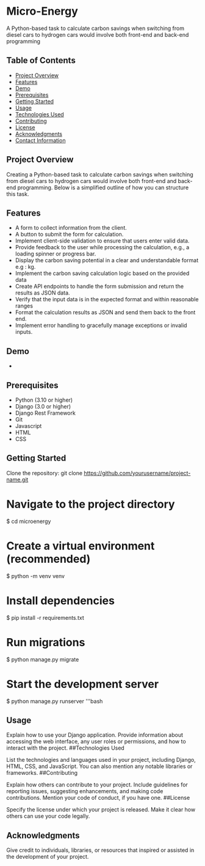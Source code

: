 # Micro-Energy
A Python-based task to calculate carbon savings when switching from diesel cars to hydrogen cars would involve both front-end and back-end programming

## Table of Contents

- [Project Overview](#project-overview)
- [Features](#features)
- [Demo](#demo)
- [Prerequisites](#prerequisites)
- [Getting Started](#getting-started)
- [Usage](#usage)
- [Technologies Used](#technologies-used)
- [Contributing](#contributing)
- [License](#license)
- [Acknowledgments](#acknowledgments)
- [Contact Information](#contact-information)

## Project Overview
Creating a Python-based task to calculate carbon savings when switching from diesel cars to hydrogen
cars would involve both front-end and back-end programming. Below is a simplified outline of how you
can structure this task.

## Features
-  A form to collect information from the client.
-  A button to submit the form for calculation.
-  Implement client-side validation to ensure that users enter valid data.
-  Provide feedback to the user while processing the calculation, e.g., a loading spinner or progress bar.
-  Display the carbon saving potential in a clear and understandable format e.g : kg.
-  Implement the carbon saving calculation logic based on the provided data
-  Create API endpoints to handle the form submission and return the results as JSON data.
-  Verify that the input data is in the expected format and within reasonable ranges
-  Format the calculation results as JSON and send them back to the front end.
-  Implement error handling to gracefully manage exceptions or invalid inputs.

## Demo
-

## Prerequisites
- Python (3.10 or higher)
- Django (3.0 or higher)
- Django Rest Framework
- Git
- Javascript
- HTML
- CSS

## Getting Started

Clone the repository:
git clone https://github.com/yourusername/project-name.git


# Navigate to the project directory
$ cd microenergy

# Create a virtual environment (recommended)
$ python -m venv venv

# Install dependencies
$ pip install -r requirements.txt

# Run migrations
$ python manage.py migrate

# Start the development server
$ python manage.py runserver
'''bash


## Usage

Explain how to use your Django application. Provide information about accessing the web interface, any user roles or permissions, and how to interact with the project.
##Technologies Used

List the technologies and languages used in your project, including Django, HTML, CSS, and JavaScript. You can also mention any notable libraries or frameworks.
##Contributing

Explain how others can contribute to your project. Include guidelines for reporting issues, suggesting enhancements, and making code contributions. Mention your code of conduct, if you have one.
##License

Specify the license under which your project is released. Make it clear how others can use your code legally.
## Acknowledgments

Give credit to individuals, libraries, or resources that inspired or assisted in the development of your project.
